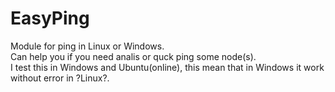 # EasyPing
Module for ping in Linux or Windows. 
  <br />Can help you if you need analis or quck ping some node(s).
  <br />I test this in Windows and Ubuntu(online), this mean that in Windows it work without error in ?Linux?.
